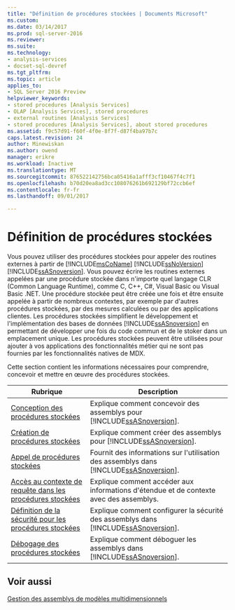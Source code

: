 ```yaml
---
title: "Définition de procédures stockées | Documents Microsoft"
ms.custom: 
ms.date: 03/14/2017
ms.prod: sql-server-2016
ms.reviewer: 
ms.suite: 
ms.technology:
- analysis-services
- docset-sql-devref
ms.tgt_pltfrm: 
ms.topic: article
applies_to:
- SQL Server 2016 Preview
helpviewer_keywords:
- stored procedures [Analysis Services]
- OLAP [Analysis Services], stored procedures
- external routines [Analysis Services]
- stored procedures [Analysis Services], about stored procedures
ms.assetid: f9c57d91-f60f-4f0e-8f7f-d87f4ba97b7c
caps.latest.revision: 24
author: Minewiskan
ms.author: owend
manager: erikre
ms.workload: Inactive
ms.translationtype: MT
ms.sourcegitcommit: 876522142756bca05416a1afff3cf10467f4c7f1
ms.openlocfilehash: b70d20ea8ad3cc108076261b692129bf72ccb6ef
ms.contentlocale: fr-fr
ms.lasthandoff: 09/01/2017

---
```

# <a name="defining-stored-procedures"></a>Définition de procédures stockées
  Vous pouvez utiliser des procédures stockées pour appeler des routines externes à partir de [!INCLUDE[msCoName](../../includes/msconame-md.md)] [!INCLUDE[ssNoVersion](../../includes/ssnoversion-md.md)] [!INCLUDE[ssASnoversion](../../includes/ssasnoversion-md.md)]. Vous pouvez écrire les routines externes appelées par une procédure stockée dans n'importe quel langage CLR (Common Language Runtime), comme C, C++, C#, Visual Basic ou Visual Basic .NET. Une procédure stockée peut être créée une fois et être ensuite appelée à partir de nombreux contextes, par exemple par d'autres procédures stockées, par des mesures calculées ou par des applications clientes. Les procédures stockées simplifient le développement et l'implémentation des bases de données [!INCLUDE[ssASnoversion](../../includes/ssasnoversion-md.md)] en permettant de développer une fois du code commun et de le stoker dans un emplacement unique. Les procédures stockées peuvent être utilisées pour ajouter à vos applications des fonctionnalités métier qui ne sont pas fournies par les fonctionnalités natives de MDX.  
  
 Cette section contient les informations nécessaires pour comprendre, concevoir et mettre en œuvre des procédures stockées.  
  
|Rubrique| Description|  
|-----------|-----------------|  
|[Conception des procédures stockées](../../analysis-services/multidimensional-models-extending-olap-stored-procedures/designing-stored-procedures.md)|Explique comment concevoir des assemblys pour [!INCLUDE[ssASnoversion](../../includes/ssasnoversion-md.md)].|  
|[Création de procédures stockées](../../analysis-services/multidimensional-models-extending-olap-stored-procedures/creating-stored-procedures.md)|Explique comment créer des assemblys pour [!INCLUDE[ssASnoversion](../../includes/ssasnoversion-md.md)].|  
|[Appel de procédures stockées](../../analysis-services/multidimensional-models-extending-olap-stored-procedures/calling-stored-procedures.md)|Fournit des informations sur l'utilisation des assemblys dans [!INCLUDE[ssASnoversion](../../includes/ssasnoversion-md.md)].|  
|[Accès au contexte de requête dans les procédures stockées](../../analysis-services/multidimensional-models-extending-olap-stored-procedures/accessing-query-context-in-stored-procedures.md)|Explique comment accéder aux informations d'étendue et de contexte avec des assemblys.|  
|[Définition de la sécurité pour les procédures stockées](../../analysis-services/multidimensional-models-extending-olap-stored-procedures/setting-security-for-stored-procedures.md)|Explique comment configurer la sécurité des assemblys dans [!INCLUDE[ssASnoversion](../../includes/ssasnoversion-md.md)].|  
|[Débogage des procédures stockées](../../analysis-services/multidimensional-models-extending-olap-stored-procedures/debugging-stored-procedures.md)|Explique comment déboguer les assemblys dans [!INCLUDE[ssASnoversion](../../includes/ssasnoversion-md.md)].|  
  
## <a name="see-also"></a>Voir aussi  
 [Gestion des assemblys de modèles multidimensionnels](../../analysis-services/multidimensional-models/multidimensional-model-assemblies-management.md)  
  
  

